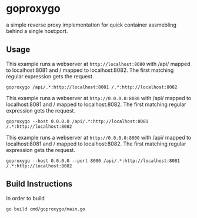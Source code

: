 # goproxygo

a simple reverse proxy implementation for quick container assmebling behind a single host:port.

## Usage

This example runs a webserver at `http://localhost:8080` with /api/ mapped to localhost:8081 and / mapped to localhost:8082.  The first matching regular expression gets the request.
```
goproxygo /api/.*:http://localhost:8081 /.*:http://localhost:8082
```

This example runs a webserver at `http://0.0.0.0:8080` with /api/ mapped to localhost:8081 and / mapped to localhost:8082.  The first matching regular expression gets the request.
```
goproxygo --host 0.0.0.0 /api/.*:http://localhost:8081 /.*:http://localhost:8082
```

This example runs a webserver at `http://0.0.0.0:8000` with /api/ mapped to localhost:8081 and / mapped to localhost:8082.  The first matching regular expression gets the request.
```
goproxygo --host 0.0.0.0 --port 8000 /api/.*:http://localhost:8081 /.*:http://localhost:8082
```

## Build Instructions

In order to build
```bash
go build cmd/goproxygo/main.go 
```
